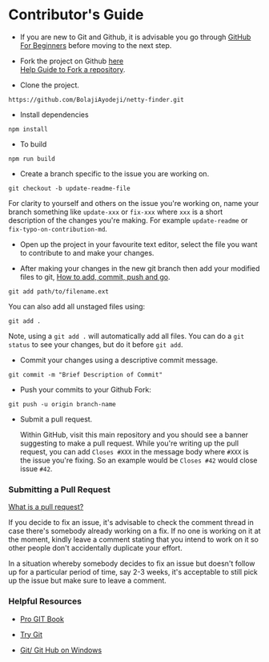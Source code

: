 
# Contributor's Guide

-  If you are new to Git and Github, it is advisable you go through
    [GitHub For Beginners](http://readwrite.com/2013/09/30/understanding-github-a-journey-for-beginners-part-1/)
    before moving to the next step.

-  Fork the project on Github [here](https://github.com/BolajiAyodeji/netty-finder/fork) <br>
    [Help Guide to Fork a repository](https://help.github.com/articles/fork-a-repo/).

-  Clone the project.
```git
https://github.com/BolajiAyodeji/netty-finder.git
```

- Install dependencies
```git
npm install
```

- To build
```git
npm run build
```

-  Create a branch specific to the issue you are working on.

```git
git checkout -b update-readme-file
```

For clarity to yourself and others on the issue you're working on, name
your branch something like `update-xxx` or `fix-xxx` where `xxx` is a short
description of the changes you're making. For example `update-readme` or
`fix-typo-on-contribution-md`.

-  Open up the project in your favourite text editor, select the file you want
    to contribute to and make your changes.


-  After making your changes in the new git branch then add your modified
    files to git,
    [How to add, commit, push and go](http://readwrite.com/2013/10/02/github-for-beginners-part-2/).

```shell
git add path/to/filename.ext
```

You can also add all unstaged files using:

```shell
git add .
```

Note, using a `git add .` will automatically add all files. You can do a
`git status` to see your changes, but do it before `git add`.

-  Commit your changes using a descriptive commit message.

```shell
git commit -m "Brief Description of Commit"
```

-  Push your commits to your Github Fork:

```shell
git push -u origin branch-name
```

-  Submit a pull request.

    Within GitHub, visit this main repository and you should see a banner
    suggesting to make a pull request. While you're writing up the pull
    request, you can add `Closes #XXX` in the message body where `#XXX` is the
    issue you're fixing. So an example would be `Closes #42` would close issue
    `#42`.

### Submitting a Pull Request

[What is a pull request?](https://yangsu.github.io/pull-request-tutorial/)

If you decide to fix an issue, it's advisable to check the comment thread in
case there's somebody already working on a fix. If no one is working on it at
the moment, kindly leave a comment stating that you intend to work on it so
other people don't accidentally duplicate your effort.

In a situation whereby somebody decides to fix an issue but doesn't follow up
for a particular period of time, say 2-3 weeks, it's acceptable to still pick
up the issue but make sure to leave a comment.

### Helpful Resources

- [Pro GIT Book](https://git-scm.com/book/en/v2)

- [Try Git](https://try.github.io/)

- [Git/ Git Hub on Windows](https://www.youtube.com/watch?v=J_Clau1bYco)
